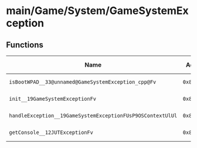 # main/Game/System/GameSystemException

## Functions

| Name | Address | Match % |
|------|---------|---------|
| `isBootWPAD__33@unnamed@GameSystemException_cpp@Fv` | `0x8039BE64` | :x: (0.0%) |
| `init__19GameSystemExceptionFv` | `0x8039BE8C` | :x: (0.0%) |
| `handleException__19GameSystemExceptionFUsP9OSContextUlUl` | `0x8039BF48` | :x: (0.0%) |
| `getConsole__12JUTExceptionFv` | `0x8039C060` | :x: (0.0%) |